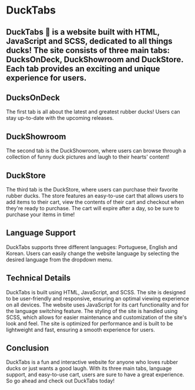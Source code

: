 # DuckTabs

## DuckTabs 🦆 is a website built with HTML, JavaScript and SCSS, dedicated to all things ducks! The site consists of three main tabs: DucksOnDeck, DuckShowroom and DuckStore. Each tab provides an exciting and unique experience for users.

## DucksOnDeck
The first tab is all about the latest and greatest rubber ducks! Users can stay up-to-date with the upcoming releases. 

## DuckShowroom
The second tab is the DuckShowroom, where users can browse through a collection of funny duck pictures and laugh to their hearts' content!

## DuckStore
The third tab is the DuckStore, where users can purchase their favorite rubber ducks. The store features an easy-to-use cart that allows users to add items to their cart, view the contents of their cart and checkout when they're ready to purchase. The cart will expire after a day, so be sure to purchase your items in time!

## Language Support
DuckTabs supports three different languages: Portuguese, English and Korean. Users can easily change the website language by selecting the desired language from the dropdown menu.

## Technical Details
DuckTabs is built using HTML, JavaScript, and SCSS. The site is designed to be user-friendly and responsive, ensuring an optimal viewing experience on all devices. The website uses JavaScript for its cart functionality and for the language switching feature. The styling of the site is handled using SCSS, which allows for easier maintenance and customization of the site's look and feel. The site is optimized for performance and is built to be lightweight and fast, ensuring a smooth experience for users. 

## Conclusion
DuckTabs is a fun and interactive website for anyone who loves rubber ducks or just wants a good laugh. With its three main tabs, language support, and easy-to-use cart, users are sure to have a great experience. So go ahead and check out DuckTabs today!
